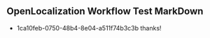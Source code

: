 ## OpenLocalization Workflow Test MarkDown
* 1ca10feb-0750-48b4-8e04-a511f74b3c3b thanks!

<!--HONumber=Jul16_HO3-->


